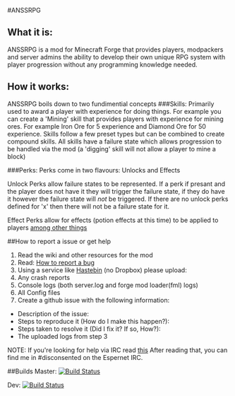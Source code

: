 #ANSSRPG
## What it is:
ANSSRPG is a mod for Minecraft Forge that provides players, modpackers and server admins the ability to develop their own unique RPG system  with player progression without any programming knowledge needed.
## How it works:
ANSSRPG boils down to two fundimential concepts
###Skills:
Primarily used to award a player with experience for doing things. For example you can create a 'Mining' skill that provides players with experience for mining ores. For example Iron Ore for 5 experience and Diamond Ore for 50 experience. Skills follow a few preset types but can be combined to create compound skills. All skills have a failure state which allows progression to be handled via the mod (a 'digging' skill will not allow a player to mine a block)

###Perks:
Perks come in two flavours: Unlocks and Effects

Unlock Perks allow failure states to be represented. If a perk if presant and the player does not have it they will trigger the failure state, if they do have it however the failure state will _not_ be triggered. If there are no unlock perks defined for 'x' then there will not be a failure state for it.

Effect Perks allow for effects (potion effects at this time) to be applied to players [among other things](https://github.com/disconsented/ANSSRPG/wiki/Action-perks-design-doc)

##How to report a issue or get help
1. Read the wiki and other resources for the mod
2. Read: [How to report a bug](http://www.chiark.greenend.org.uk/~sgtatham/bugs.html)
3. Using a service like [Hastebin](http://hastebin.com) (no Dropbox) please upload:
 1. Any crash reports
 2. Console logs (both server.log and forge mod loader(fml) logs)
 3. All Config files 
4. Create a github issue with the following information:
 * Description of the issue:
 * Steps to reproduce it (How do I make this happen?):
 * Steps taken to resolve it (Did I fix it? If so, How?):
 * The uploaded logs from step 3

NOTE: If you're looking for help via IRC read [this](http://programmers.stackexchange.com/a/154678)
After reading that, you can find me in #disconsented on the Espernet IRC.

##Builds
Master: [![Build Status](https://travis-ci.org/disconsented/ANSSRPG.svg?branch=master)](https://travis-ci.org/disconsented/ANSSRPG)

Dev: [![Build Status](https://travis-ci.org/disconsented/ANSSRPG.svg?branch=DEV)](https://travis-ci.org/disconsented/ANSSRPG)

